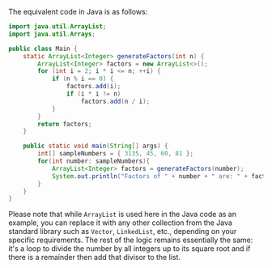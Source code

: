 The equivalent code in Java is as follows:

```java
import java.util.ArrayList;
import java.util.Arrays;

public class Main {
    static ArrayList<Integer> generateFactors(int n) {
        ArrayList<Integer> factors = new ArrayList<>();
        for (int i = 2; i * i <= n; ++i) {
            if (n % i == 0) {
                factors.add(i);
                if (i * i != n)
                    factors.add(n / i);
            }
        }
        return factors;
    }

    public static void main(String[] args) {
        int[] sampleNumbers = { 3135, 45, 60, 81 };
        for(int number: sampleNumbers){
            ArrayList<Integer> factors = generateFactors(number);
            System.out.println("Factors of " + number + " are: " + factors.toString());
        }
    }
}
```

Please note that while `ArrayList` is used here in the Java code as an example, you can replace it with any other collection from the Java standard library such as `Vector`, `LinkedList`, etc., depending on your specific requirements. The rest of the logic remains essentially the same: it's a loop to divide the number by all integers up to its square root and if there is a remainder then add that divisor to the list.
